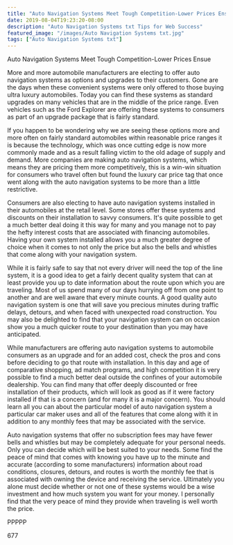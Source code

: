 ```yaml
---
title: "Auto Navigation Systems Meet Tough Competition-Lower Prices Ensue"
date: 2019-08-04T19:23:20-08:00
description: "Auto Navigation Systems txt Tips for Web Success"
featured_image: "/images/Auto Navigation Systems txt.jpg"
tags: ["Auto Navigation Systems txt"]
---
```


Auto Navigation Systems Meet Tough Competition-Lower Prices Ensue

More and more automobile manufacturers are electing to offer auto navigation systems as options and upgrades to their customers. Gone are the days when these convenient systems were only offered to those buying ultra luxury automobiles. Today you can find these systems as standard upgrades on many vehicles that are in the middle of the price range. Even vehicles such as the Ford Explorer are offering these systems to consumers as part of an upgrade package that is fairly standard. 

If you happen to be wondering why we are seeing these options more and more often on fairly standard automobiles within reasonable price ranges it is because the technology, which was once cutting edge is now more commonly made and as a result falling victim to the old adage of supply and demand. More companies are making auto navigation systems, which means they are pricing them more competitively, this is a win-win situation for consumers who travel often but found the luxury car price tag that once went along with the auto navigation systems to be more than a little restrictive.

Consumers are also electing to have auto navigation systems installed in their automobiles at the retail level. Some stores offer these systems and discounts on their installation to savvy consumers. It's quite possible to get a much better deal doing it this way for many and you manage not to pay the hefty interest costs that are associated with financing automobiles. Having your own system installed allows you a much greater degree of choice when it comes to not only the price but also the bells and whistles that come along with your navigation system.

While it is fairly safe to say that not every driver will need the top of the line system, it is a good idea to get a fairly decent quality system that can at least provide you up to date information about the route upon which you are traveling. Most of us spend many of our days hurrying off from one point to another and are well aware that every minute counts. A good quality auto navigation system is one that will save you precious minutes during traffic delays, detours, and when faced with unexpected road construction. You may also be delighted to find that your navigation system can on occasion show you a much quicker route to your destination than you may have anticipated.

While manufacturers are offering auto navigation systems to automobile consumers as an upgrade and for an added cost, check the pros and cons before deciding to go that route with installation. In this day and age of comparative shopping, ad match programs, and high competition it is very possible to find a much better deal outside the confines of your automobile dealership. You can find many that offer deeply discounted or free installation of their products, which will look as good as if it were factory installed if that is a concern (and for many it is a major concern). You should learn all you can about the particular model of auto navigation system a particular car maker uses and all of the features that come along with it in addition to any monthly fees that may be associated with the service. 

Auto navigation systems that offer no subscription fees may have fewer bells and whistles but may be completely adequate for your personal needs. Only you can decide which will be best suited to your needs. Some find the peace of mind that comes with knowing you have up to the minute and accurate (according to some manufacturers) information about road conditions, closures, detours, and routes is worth the monthly fee that is associated with owning the device and receiving the service. Ultimately you alone must decide whether or not one of these systems would be a wise investment and how much system you want for your money. I personally find that the very peace of mind they provide when traveling is well worth the price.

PPPPP

677

